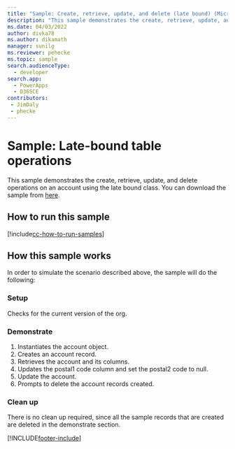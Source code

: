 ```yaml
---
title: "Sample: Create, retrieve, update, and delete (late bound) (Microsoft Dataverse) | Microsoft Docs" # Intent and product brand in a unique string of 43-59 chars including spaces
description: "This sample demonstrates the create, retrieve, update, and delete operations on an account using the late bound table class." # 115-145 characters including spaces. This abstract displays in the search result.
ms.date: 04/03/2022
author: divka78
ms.author: dikamath
manager: sunilg
ms.reviewer: pehecke
ms.topic: sample
search.audienceType: 
  - developer
search.app: 
  - PowerApps
  - D365CE
contributors:
 - JimDaly
 - phecke
---
```

# Sample: Late-bound table operations


This sample demonstrates the create, retrieve, update, and delete operations on an account using the late bound class. You can download the sample from [here](https://github.com/Microsoft/PowerApps-Samples/tree/master/cds/orgsvc/C%23/LateBoundEntityOperations).

## How to run this sample

[!include[cc-how-to-run-samples](../../includes/cc-how-to-run-samples.md)]


## How this sample works

In order to simulate the scenario described above, the sample will do the following:

### Setup

Checks for the current version of the org.


### Demonstrate

1. Instantiates the account object.
1. Creates an account record.
1. Retrieves the account and its columns.
1. Updates the postal1 code column and set the postal2 code to null.
1. Update the account. 
1. Prompts to delete the account records created.


### Clean up

There is no clean up required, since all the sample records that are created are deleted in the demonstrate section.


[!INCLUDE[footer-include](../../../../includes/footer-banner.md)]

